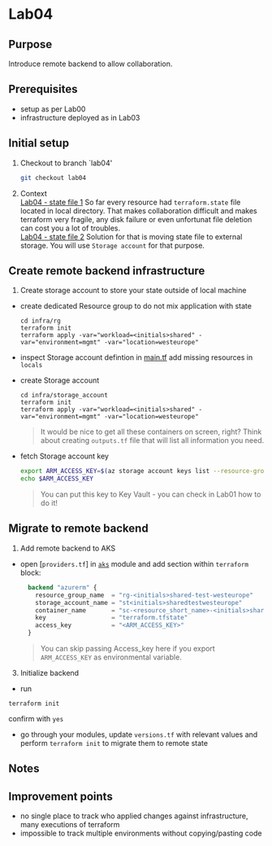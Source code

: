 # Lab04

## Purpose

Introduce remote backend to allow collaboration.

## Prerequisites

- setup as per Lab00
- infrastructure deployed as in Lab03

## Initial setup

1. Checkout to branch `lab04'
    ```bash
    git checkout lab04
    ```
2. Context  
   [Lab04 - state file 1](https://miro.com/app/board/uXjVPUuX2NQ=/?moveToWidget=3458764534089338940&cot=14) So far every resource had `terraform.state` file located in local directory. That makes collaboration difficult and makes terraform very fragile, any disk failure or even unfortunat file deletion can cost you a lot of troubles.  
   [Lab04 - state file 2](https://miro.com/app/board/uXjVPUuX2NQ=/?moveToWidget=3458764534465550351&cot=14) Solution for that is moving state file to external storage. You will use `Storage account` for that purpose.

## Create remote backend infrastructure

1. Create storage account to store your state outside of local machine

- create dedicated Resource group to do not mix application with state
   ```
   cd infra/rg
   terraform init
   terraform apply -var="workload=<initials>shared" -var="environment=mgmt" -var="location=westeurope"
   ```
- inspect Storage account defintion in [main.tf](infra/storage_account/main.tf) add missing resources in `locals`
  
- create Storage account
   ```
   cd infra/storage_account
   terraform init
   terraform apply -var="workload=<initials>shared" -var="environment=mgmt" -var="location=westeurope"
   ```
  > It would be nice to get all these containers on screen, right? Think about creating `outputs.tf` file that will list all information you need.

- fetch Storage account key
  ```bash
  export ARM_ACCESS_KEY=$(az storage account keys list --resource-group "rg-<initials>shared-mgmt-westeurope" --account-name "st<initials>sharedmgmtwesteurope" --query '[0].value' -o tsv)
  echo $ARM_ACCESS_KEY
  ```  
  > You can put this key to Key Vault - you can check in Lab01 how to do it!

## Migrate to remote backend
1. Add remote backend to AKS

- open [`providers.tf`] in [`aks`](../infra/aks/) module and add section within `terraform` block:
  ```terraform
    backend "azurerm" {
      resource_group_name  = "rg-<initials>shared-test-westeurope"
      storage_account_name = "st<initials>sharedtestwesteurope"
      container_name       = "sc-<resource_short_name>-<initials>shared-test-westeurope"
      key                  = "terraform.tfstate"
      access_key           = "<ARM_ACCESS_KEY>"
    }
  ```
  > You can skip passing Access_key here if you export `ARM_ACCESS_KEY` as environmental variable.

3. Initialize backend
  - run
  ```
  terraform init
  ```
  confirm with `yes`
  - go through your modules, update `versions.tf` with relevant values and perform `terraform init` to migrate them to remote state

## Notes

## Improvement points
- no single place to track who applied changes against infrastructure, many executions of terraform
- impossible to track multiple environments without copying/pasting code
